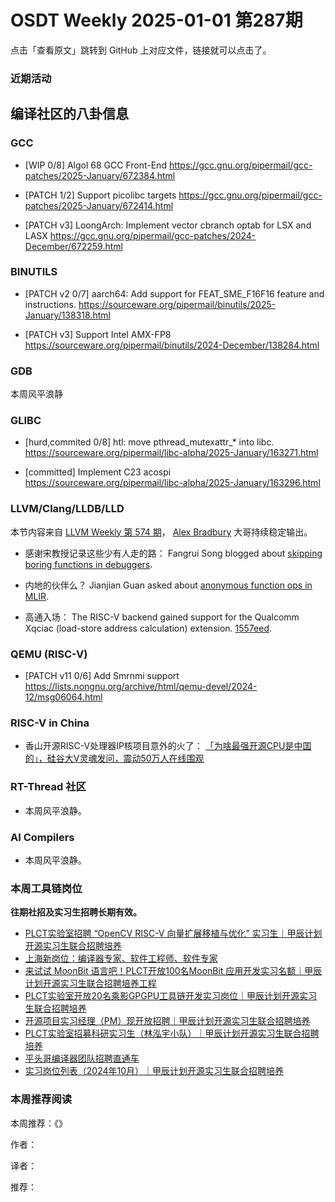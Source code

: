 # OSDT Weekly 2025-01-01 第287期

点击「查看原文」跳转到 GitHub 上对应文件，链接就可以点击了。

### 近期活动

## 编译社区的八卦信息

### GCC

- [WIP 0/8] Algol 68 GCC Front-End
  https://gcc.gnu.org/pipermail/gcc-patches/2025-January/672384.html

- [PATCH 1/2] Support picolibc targets
  https://gcc.gnu.org/pipermail/gcc-patches/2025-January/672414.html

- [PATCH v3] LoongArch: Implement vector cbranch optab for LSX and LASX
  https://gcc.gnu.org/pipermail/gcc-patches/2024-December/672259.html

### BINUTILS

- [PATCH v2 0/7] aarch64: Add support for FEAT_SME_F16F16 feature and instructions.
  https://sourceware.org/pipermail/binutils/2025-January/138318.html

- [PATCH v3] Support Intel AMX-FP8
  https://sourceware.org/pipermail/binutils/2024-December/138284.html

### GDB

本周风平浪静

### GLIBC

- [hurd,commited 0/8] htl: move pthread_mutexattr_* into libc.
  https://sourceware.org/pipermail/libc-alpha/2025-January/163271.html

- [committed] Implement C23 acospi
  https://sourceware.org/pipermail/libc-alpha/2025-January/163296.html

### LLVM/Clang/LLDB/LLD

本节内容来自 [LLVM Weekly 第 574 期](http://llvmweekly.org/issue/574)，
[Alex Bradbury](https://www.linkedin.com/in/alex-bradbury/) 大哥持续稳定输出。

* 感谢宋教授记录这些少有人走的路： Fangrui Song blogged about [skipping boring functions in debuggers](https://maskray.me/blog/2024-12-30-skipping-boring-functions-in-debuggers).

* 内地的伙伴么？ Jianjian Guan asked about [anonymous function ops in MLIR](https://discourse.llvm.org/t/closure-op-in-mlir/83817).

* 高通入场： The RISC-V backend gained support for the Qualcomm Xqciac (load-store address calculation) extension.
  [1557eed](https://github.com/llvm/llvm-project/commit/1557eeda738d).

### QEMU (RISC-V)

- [PATCH v11 0/6] Add Smrnmi support
  https://lists.nongnu.org/archive/html/qemu-devel/2024-12/msg06064.html

### RISC-V in China

- 香山开源RISC-V处理器IP核项目意外的火了： [「为啥最强开源CPU是中国的」，硅谷大V灵魂发问，震动50万人在线围观](https://mp.weixin.qq.com/s/LFkPp1LRp9Jd3G46eN9yMw)

### RT-Thread 社区

- 本周风平浪静。

### AI Compilers

- 本周风平浪静。

### 本周工具链岗位

**往期社招及实习生招聘长期有效。**

- [PLCT实验室招聘 “OpenCV RISC-V 向量扩展移植与优化” 实习生｜甲辰计划开源实习生联合招聘培养](https://mp.weixin.qq.com/s/NSFIlymcfe_gJBmJXK0Zng)
- [上海新岗位：编译器专家、软件工程师、软件专家](https://mp.weixin.qq.com/s/pX2R3znrPCxdsOLVg9YVXA)
- [来试试 MoonBit 语言吧！PLCT开放100名MoonBit 应用开发实习名额｜甲辰计划开源实习生联合招聘培养工程](https://mp.weixin.qq.com/s/VUwXNvYzharpK6Aou4hssw)
- [PLCT实验室开放20名乘影GPGPU工具链开发实习岗位｜甲辰计划开源实习生联合招聘培养](https://mp.weixin.qq.com/s/DalDbZYiP2IFALvB2Wwb6w)
- [开源项目实习经理（PM）现开放招聘｜甲辰计划开源实习生联合招聘培养](https://mp.weixin.qq.com/s/9uIxvaMOVjsbcGjHbidvgg)
- [PLCT实验室招募科研实习生（林泓宇小队）｜甲辰计划开源实习生联合招聘培养](https://mp.weixin.qq.com/s/8XtWlfBF9RxUoUCHskQpPw)
- [平头哥编译器团队招聘直通车](https://mp.weixin.qq.com/s/fRFWolihmi05hTuBvI8u2g)
- [实习岗位列表（2024年10月）｜甲辰计划开源实习生联合招聘培养](https://mp.weixin.qq.com/s/UCcsvhw6Kxw3EQOd0JVlUg)

### 本周推荐阅读

本周推荐：《》

作者：

译者：

推荐：

